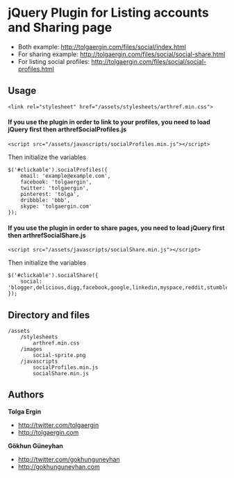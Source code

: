 # jQuery Plugin for Listing accounts and Sharing page 

* Both example: http://tolgaergin.com/files/social/index.html
* For sharing example: http://tolgaergin.com/files/social/social-share.html
* For listing social profiles: http://tolgaergin.com/files/social/social-profiles.html

## Usage

	<link rel="stylesheet" href="/assets/stylesheets/arthref.min.css">

#### If you use the plugin in order to link to your profiles, you need to load jQuery first then arthrefSocialProfiles.js
	<script src="/assets/javascripts/socialProfiles.min.js"></script>

Then initialize the variables

	$('#clickable').socialProfiles({
		email: 'example@example.com',
		facebook: 'tolgaergin',
		twitter: 'tolgaergin',
		pinterest: 'tolga',
		dribbble: 'bbb',
		skype: 'tolgaergin.com'
	});

#### If you use the plugin in order to share pages, you need to load jQuery first then arthrefSocialShare.js
	<script src="/assets/javascripts/socialShare.min.js"></script>

Then initialize the variables

	$('#clickable').socialShare({
		social: 'blogger,delicious,digg,facebook,google,linkedin,myspace,reddit,stumbleupon,tumblr,twitter,windows,yahoo'
	});

## Directory and files

	/assets
		/stylesheets
			arthref.min.css
		/images
			social-sprite.png
		/javascripts
			socialProfiles.min.js
			socialShare.min.js

## Authors

**Tolga Ergin**

+ http://twitter.com/tolgaergin
+ http://tolgaergin.com

**Gökhun Güneyhan**

+ http://twitter.com/gokhunguneyhan
+ http://gokhunguneyhan.com
